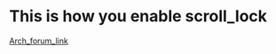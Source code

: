 # This is how you enable scroll_lock

[Arch_forum_link](https://bbs.archlinux.org/viewtopic.php?id=216933)
